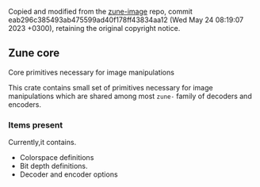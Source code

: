Copied and modified from the [zune-image](https://github.com/etemesi254/zune-image) repo,
commit eab296c385493ab475599ad40f178ff43834aa12 (Wed May 24 08:19:07 2023 +0300),
retaining the original copyright notice.

## Zune core

Core primitives necessary for image manipulations

This crate contains small set of primitives
necessary for image manipulations which are shared among most   `zune-` family
of decoders and encoders.

### Items present

Currently,it contains.

- Colorspace definitions
- Bit depth definitions.
- Decoder and encoder options